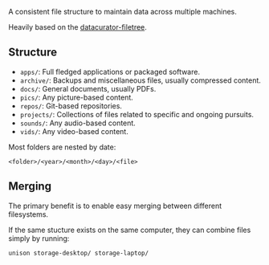 A consistent file structure to maintain data across multiple machines.

Heavily based on the [datacurator-filetree](https://github.com/roboyoshi/datacurator-filetree/tree/master).

## Structure
- `apps/`: Full fledged applications or packaged software.
- `archive/`: Backups and miscellaneous files, usually compressed content.
- `docs/`: General documents, usually PDFs.
- `pics/`: Any picture-based content.
- `repos/`: Git-based repositories.
- `projects/`: Collections of files related to specific and ongoing pursuits.
- `sounds/`: Any audio-based content.
- `vids/`: Any video-based content.

Most folders are nested by date:

`<folder>/<year>/<month>/<day>/<file>`

## Merging
The primary benefit is to enable easy merging between different filesystems.

If the same stucture exists on the same computer, they can combine files simply by running:

```bash
unison storage-desktop/ storage-laptop/
```
